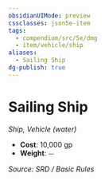 ```yaml
---
obsidianUIMode: preview
cssclasses: json5e-item
tags:
  - compendium/src/5e/dmg
  - item/vehicle/ship
aliases:
  - Sailing Ship
dg-publish: true
---
```

# Sailing Ship
*Ship, Vehicle (water)*  

- **Cost**: 10,000 gp
- **Weight**: ⏤

*Source: SRD / Basic Rules*